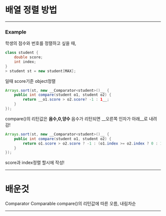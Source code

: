 # 배열 정렬 방법

---
<h3>Example</h3>

학생의 점수와 번호를 정렬하고 싶을 때,

```java
class student {
    double score;
    int index;
}
> student st = new student[MAX];
```

일때 score기준 object정렬

```java
Arrays.sort(st, new __Comparator<student>()__ {
    public int compare(student o1, student o2) {
        return __o1.score > o2.score? -1 : 1__;
    }
});
```

compare()의 리턴값은 __음수,0,양수__
음수가 리턴되면 __오른쪽 인자가 아래__로 내려감!

```java
Arrays.sort(st, new __Comparator<student>()__ {
    public int compare(student o1, student o2) {
        return o1.score > o2.score ? -1 : (o1.index >= o2.index ? 0 : 1);
    }
});  
```

score과 index정렬 할시에 작성!

---
# 배운것

Comparator
Comparable
compare()의 리턴값에 따른 오름, 내림차순

---
